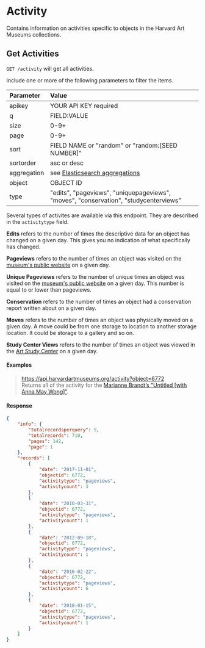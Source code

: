 # Activity

Contains information on activities specific to objects in the Harvard Art Museums collections.

## Get Activities

`GET /activity` will get all activities.

Include one or more of the following parameters to filter the items.

| Parameter | Value |
| :--------- | :----- |
| apikey | YOUR API KEY required |
| q | FIELD:VALUE |
| size | 0-9+ |
| page | 0-9+ |
| sort | FIELD NAME or "random" or "random:[SEED NUMBER]" |
| sortorder | asc or desc |
| aggregation |  see [Elasticsearch aggregations](http://www.elastic.co/guide/en/elasticsearch/reference/5.6/search-aggregations.html#_structuring_aggregations) |
| object | OBJECT ID |
| type | "edits", "pageviews", "uniquepageviews", "moves", "conservation", "studycenterviews" |

Several types of activites are available via this endpoint. They are described in the `activitytype` field. 

**Edits** refers to the number of times the descriptive data for an object has changed on a given day. This gives you no indication of what specifically has changed. 

**Pageviews** refers to the number of times an object was visited on the [museum's public website](http://www.harvardartmuseums.org) on a given day.

**Unique Pageviews** refers to the number of unique times an object was visited on the [museum's public website](http://www.harvardartmuseums.org) on a given day. This number is equal to or lower than pageviews.

**Conservation** refers to the number of times an object had a conservation report written about on a given day.

**Moves** refers to the number of times an object was physically moved on a given day. A move could be from one storage to location to another storage location. It could be storage to a gallery and so on.

**Study Center Views** refers to the number of times an object was viewed in the [Art Study Center](http://www.harvardartmuseums.org/teaching-and-research/art-study-center) on a given day.

#### Examples

> https://api.harvardartmuseums.org/activity?object=6772  
> Returns all of the activity for the [Marianne Brandt’s "Untitled [with Anna May Wong]"](www.harvardartmuseums.org/collections/object/6772).  

#### Response

```json
{
    "info": {
        "totalrecordsperquery": 5,
        "totalrecords": 710,
        "pages": 142,
        "page": 1
    },
    "records": [
        {
            "date": "2017-11-01",
            "objectid": 6772,
            "activitytype": "pageviews",
            "activitycount": 3
        },
        {
            "date": "2010-03-31",
            "objectid": 6772,
            "activitytype": "pageviews",
            "activitycount": 1
        },
        {
            "date": "2012-09-18",
            "objectid": 6772,
            "activitytype": "pageviews",
            "activitycount": 1
        },
        {
            "date": "2016-02-22",
            "objectid": 6772,
            "activitytype": "pageviews",
            "activitycount": 6
        },
        {
            "date": "2018-01-15",
            "objectid": 6772,
            "activitytype": "pageviews",
            "activitycount": 1
        }
    ]
}
```